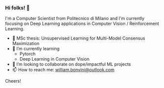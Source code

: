 ### Hi folks! 👋
I'm a Computer Scientist from Politecnico di Milano and I'm currently focusing on Deep Learning applications in Computer Vision / Reinforcement Learning. 
- 🔭 MSc thesis: Unsupervised Learning for Multi-Model Consensus Maximization
- 🌱 I’m currently learning 
  - Pytorch 
  - Deep Learning in Computer Vision
- 👯 I’m looking to collaborate on dope/impactful ML projects
- 📫 How to reach me: william.bonvini@outlook.com   

Cheers!

<!--
**WilliamBonvini/WilliamBonvini** is a ✨ _special_ ✨ repository because its `README.md` (this file) appears on your GitHub profile.

Here are some ideas to get you started:

- 🔭 I’m currently working on ...
- 🤔 I’m looking for help with ...
- 💬 Ask me about ...
- 📫 How to reach me: ...
- 😄 Pronouns: ...
- ⚡ Fun fact: ...
-->
